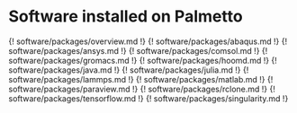 # Software installed on Palmetto


{! software/packages/overview.md !}
{! software/packages/abaqus.md !}
{! software/packages/ansys.md !}
{! software/packages/comsol.md !}
{! software/packages/gromacs.md !}
{! software/packages/hoomd.md !}
{! software/packages/java.md !}
{! software/packages/julia.md !}
{! software/packages/lammps.md !}
{! software/packages/matlab.md !}
{! software/packages/paraview.md !}
{! software/packages/rclone.md !}
{! software/packages/tensorflow.md !}
{! software/packages/singularity.md !}

